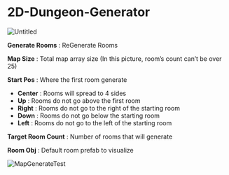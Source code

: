 # 2D-Dungeon-Generator
![Untitled](https://github.com/IVAEU/2D-Dungeon-Generator/assets/92388160/1905eeef-43d9-46df-a6cf-797226fbdda7)

**Generate Rooms** : ReGenerate Rooms

**Map Size** : Total map array size (In this picture, room’s count can’t be over 25)

**Start Pos** : Where the first room generate

- **Center** : Rooms will spread to 4 sides
- **Up** : Rooms do not go above the first room
- **Right** : Rooms do not go to the right of the starting room
- **Down** : Rooms do not go below the starting room
- **Left** : Rooms do not go to the left of the starting room

**Target Room Count** : Number of rooms that will generate

**Room Obj** : Default room prefab to visualize

![MapGenerateTest](https://github.com/IVAEU/2D-Dungeon-Generator/assets/92388160/dfa6a05c-9816-44c3-bc9c-3209ff248c84)
